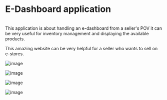 <h1>E-Dashboard application</h1>
<br>
This application is about handling an e-dashboard from a seller's POV it can be very useful for inventory management and displaying the available products.

This amazing website can be very helpful for a seller who wants to sell on e-stores.

![image](https://github.com/Pranjal003/E-Dashboard/assets/92199952/e01d1196-d66c-451f-ade3-2022a8780788)

![image](https://github.com/Pranjal003/E-Dashboard/assets/92199952/0752c09b-884c-48d7-9427-df918c82c919)

![image](https://github.com/Pranjal003/E-Dashboard/assets/92199952/57527d3a-ac4b-4f08-a32b-751a75417bfe)

![image](https://github.com/Pranjal003/E-Dashboard/assets/92199952/51e2d686-0934-465c-bbe8-78d7c9810f72)

